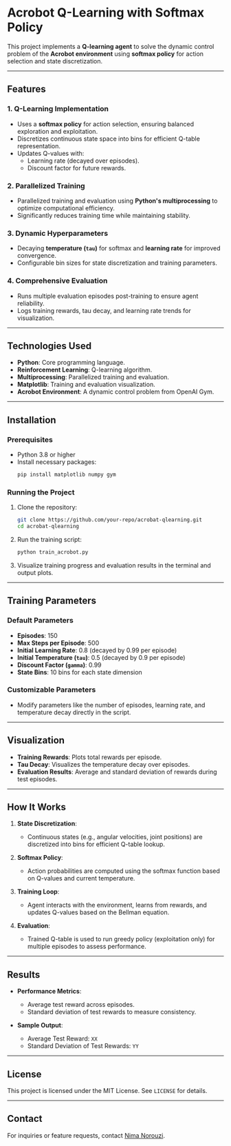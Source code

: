 
# Acrobot Q-Learning with Softmax Policy

This project implements a **Q-learning agent** to solve the dynamic control problem of the **Acrobot environment** using **softmax policy** for action selection and state discretization.

---

## Features

### **1. Q-Learning Implementation**
- Uses a **softmax policy** for action selection, ensuring balanced exploration and exploitation.
- Discretizes continuous state space into bins for efficient Q-table representation.
- Updates Q-values with:
  - Learning rate (decayed over episodes).
  - Discount factor for future rewards.

### **2. Parallelized Training**
- Parallelized training and evaluation using **Python's multiprocessing** to optimize computational efficiency.
- Significantly reduces training time while maintaining stability.

### **3. Dynamic Hyperparameters**
- Decaying **temperature (`tau`)** for softmax and **learning rate** for improved convergence.
- Configurable bin sizes for state discretization and training parameters.

### **4. Comprehensive Evaluation**
- Runs multiple evaluation episodes post-training to ensure agent reliability.
- Logs training rewards, tau decay, and learning rate trends for visualization.

---

## Technologies Used

- **Python**: Core programming language.
- **Reinforcement Learning**: Q-learning algorithm.
- **Multiprocessing**: Parallelized training and evaluation.
- **Matplotlib**: Training and evaluation visualization.
- **Acrobot Environment**: A dynamic control problem from OpenAI Gym.

---

## Installation

### **Prerequisites**
- Python 3.8 or higher
- Install necessary packages:
  ```bash
  pip install matplotlib numpy gym
  ```

### **Running the Project**
1. Clone the repository:
   ```bash
   git clone https://github.com/your-repo/acrobat-qlearning.git
   cd acrobat-qlearning
   ```
2. Run the training script:
   ```bash
   python train_acrobot.py
   ```
3. Visualize training progress and evaluation results in the terminal and output plots.

---

## Training Parameters

### **Default Parameters**
- **Episodes**: 150
- **Max Steps per Episode**: 500
- **Initial Learning Rate**: 0.8 (decayed by 0.99 per episode)
- **Initial Temperature (`tau`)**: 0.5 (decayed by 0.9 per episode)
- **Discount Factor (`gamma`)**: 0.99
- **State Bins**: 10 bins for each state dimension

### **Customizable Parameters**
- Modify parameters like the number of episodes, learning rate, and temperature decay directly in the script.

---

## Visualization

- **Training Rewards**: Plots total rewards per episode.
- **Tau Decay**: Visualizes the temperature decay over episodes.
- **Evaluation Results**: Average and standard deviation of rewards during test episodes.

---

## How It Works

1. **State Discretization**:
   - Continuous states (e.g., angular velocities, joint positions) are discretized into bins for efficient Q-table lookup.

2. **Softmax Policy**:
   - Action probabilities are computed using the softmax function based on Q-values and current temperature.

3. **Training Loop**:
   - Agent interacts with the environment, learns from rewards, and updates Q-values based on the Bellman equation.

4. **Evaluation**:
   - Trained Q-table is used to run greedy policy (exploitation only) for multiple episodes to assess performance.

---

## Results

- **Performance Metrics**:
  - Average test reward across episodes.
  - Standard deviation of test rewards to measure consistency.

- **Sample Output**:
  - Average Test Reward: `XX`
  - Standard Deviation of Test Rewards: `YY`

---

## License
This project is licensed under the MIT License. See `LICENSE` for details.

---

## Contact
For inquiries or feature requests, contact [Nima Norouzi](mailto:your-email@example.com).
